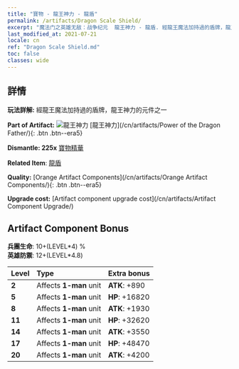 ```yaml
---
title: "寶物 - 龍王神力 - 龍盾"
permalink: /artifacts/Dragon Scale Shield/
excerpt: "魔法门之英雄无敌：战争纪元  龍王神力 - 龍盾. 經龍王魔法加持過的盾牌，龍王神力的元件之一"
last_modified_at: 2021-07-21
locale: cn
ref: "Dragon Scale Shield.md"
toc: false
classes: wide
---
```




## 詳情

 **玩法詳解:** 經龍王魔法加持過的盾牌，龍王神力的元件之一

 **Part of Artifact:** ![龍王神力](/images/t/icon_artifact_40.png) [龍王神力](/cn/artifacts/Power of the Dragon Father/){: .btn .btn--era5}

 **Dismantle: 225x** [寶物精華](/cn/Items/con_905/)

 **Related Item**: [龍盾](/cn/Items/art_144/)

 **Quality:** [Orange Artifact Components](/cn/artifacts/Orange Artifact Components/){: .btn .btn--era5}

 **Upgrade cost:** [Artifact component upgrade cost](/cn/artifacts/Artifact Component Upgrade/)

## Artifact Component Bonus

  **兵團生命**: 10+(LEVEL\*4) %<br/>**英雄防禦**: 12+(LEVEL\*4.8)

  |  Level  | Type |    Extra bonus  | 
  |:--------|:-----|:----------------| 
  | **2** | Affects **1-man** unit | **ATK**: +890 | 
  | **5** | Affects **1-man** unit | **HP**: +16820 | 
  | **8** | Affects **1-man** unit | **ATK**: +1930 | 
  | **11** | Affects **1-man** unit | **HP**: +32620 | 
  | **14** | Affects **1-man** unit | **ATK**: +3550 | 
  | **17** | Affects **1-man** unit | **HP**: +48470 | 
  | **20** | Affects **1-man** unit | **ATK**: +4200 | 
